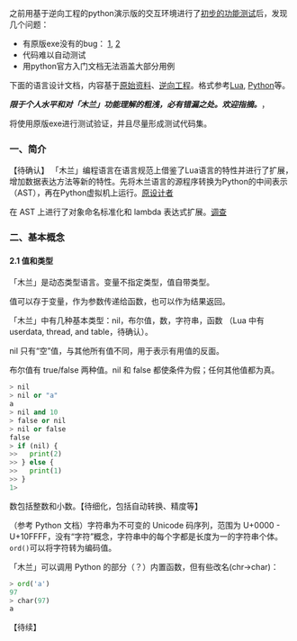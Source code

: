 
之前用基于逆向工程的python演示版的交互环境进行了[初步的功能测试](https://github.com/program-in-chinese/team_website/blob/master/_posts/2020-01-23-%E6%9C%A8%E5%85%B0%E7%BC%96%E7%A8%8B%E8%AF%AD%E8%A8%80%E5%9F%BA%E6%9C%AC%E5%8A%9F%E8%83%BD%E6%91%B8%E7%B4%A2(%E4%B8%80).markdown)后，发现几个问题：

- 有原版exe没有的bug： [1](https://github.com/MulanRevive/mulan/issues/2), [2](https://github.com/MulanRevive/mulan/issues/3)
- 代码难以自动测试
- 用python官方入门文档无法涵盖大部分用例

下面的语言设计文档，内容基于[原始资料](../原始资料/)、[逆向工程](https://github.com/MulanRevive/mulan)。格式参考[Lua](https://www.lua.org/manual/5.3/), [Python](https://docs.python.org/3/reference/)等。

***限于个人水平和对「木兰」功能理解的粗浅，必有错漏之处。欢迎指摘。***，

将使用原版exe进行测试验证，并且尽量形成测试代码集。

### 一、简介

【待确认】
「木兰」编程语言在语言规范上借鉴了Lua语言的特性并进行了扩展，增加数据表达方法等新的特性。先将木兰语言的源程序转换为Python的中间表示（AST），再在Python虚拟机上运行。[原设计者](../原始资料/设计文档/刘雷关于“木兰”编程语言的情况说明.png)

在 AST 上进行了对象命名标准化和 lambda 表达式扩展。[调查](../原始资料/设计文档/中科院20200123.pdf)

### 二、基本概念

#### 2.1 值和类型

「木兰」是动态类型语言。变量不指定类型，值自带类型。

值可以存于变量，作为参数传递给函数，也可以作为结果返回。

「木兰」中有几种基本类型：nil，布尔值，数，字符串，函数 （Lua 中有userdata, thread, and table，待确认）。

nil 只有“空”值，与其他所有值不同，用于表示有用值的反面。

布尔值有 true/false 两种值。nil 和 false 都使条件为假；任何其他值都为真。
```python
> nil
> nil or "a"
a
> nil and 10
> false or nil
> nil or false
false
> if (nil) {
>>   print(2)
>> } else {
>>   print(1)
>> }
1>
```

数包括整数和小数。【待细化，包括自动转换、精度等】

（参考 Python 文档）字符串为不可变的 Unicode 码序列，范围为 U+0000 - U+10FFFF，没有“字符”概念，字符串中的每个字都是长度为一的字符串个体。`ord()`可以将字符转为编码值。

「木兰」可以调用 Python 的部分（？）内置函数，但有些改名(chr->char)：
```python
> ord('a')
97
> char(97)
a
```


【待续】